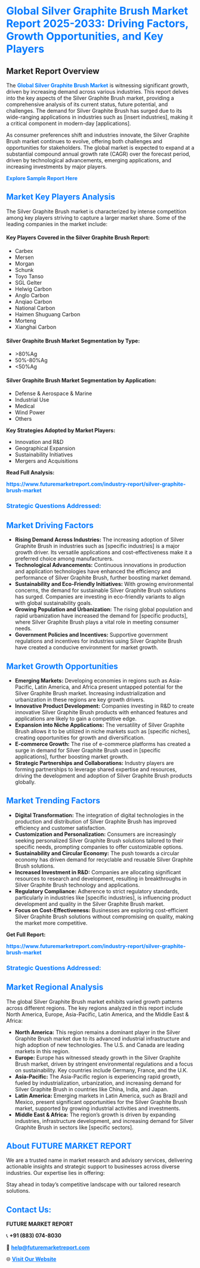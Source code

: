 <h1 style="color: #007BFF;">Global Silver Graphite Brush Market Report 2025-2033: Driving Factors, Growth Opportunities, and Key Players</h1>

<section id="overview">
<h2>Market Report Overview</h2>
<p>The <a href="https://www.futuremarketreport.com/industry-report/silver-graphite-brush-market" style="color: #007BFF; text-decoration: none;"><strong>Global Silver Graphite Brush Market</strong></a> is witnessing significant growth, driven by increasing demand across various industries. This report delves into the key aspects of the Silver Graphite Brush market, providing a comprehensive analysis of its current status, future potential, and challenges. The demand for Silver Graphite Brush has surged due to its wide-ranging applications in industries such as [insert industries], making it a critical component in modern-day [applications].</p>
<p>As consumer preferences shift and industries innovate, the Silver Graphite Brush market continues to evolve, offering both challenges and opportunities for stakeholders. The global market is expected to expand at a substantial compound annual growth rate (CAGR) over the forecast period, driven by technological advancements, emerging applications, and increasing investments by major players.</p>
</section>

<section id="overview">
<p><a href="https://www.futuremarketreport.com/request-sample/reportId=60776" style="color: #007BFF; text-decoration: none;"><strong>Explore Sample Report Here</strong></a></p>
</section>

<section id="key-players">
<h2 style="color: #007BFF;">Market Key Players Analysis</h2>
<p>The Silver Graphite Brush market is characterized by intense competition among key players striving to capture a larger market share. Some of the leading companies in the market include:</p>
<h4>Key Players Covered in the Silver Graphite Brush Report:</h4>
<ul><li>Carbex</li><li>Mersen</li><li>Morgan</li><li>Schunk</li><li>Toyo Tanso</li><li>SGL Gelter</li><li>Helwig Carbon</li><li>Anglo Carbon</li><li>Anqiao Carbon</li><li>National Carbon</li><li>Haimen Shuguang Carbon</li><li>Morteng</li><li>Xianghai Carbon</li></ul>
<h4>Silver Graphite Brush Market Segmentation by Type:</h4>
<ul><li>&gt;80%Ag</li><li>50%-80%Ag</li><li>&lt;50%Ag</li></ul>

<h4>Silver Graphite Brush Market Segmentation by Application:</h4>
<ul><li>Defense &amp; Aerospace &amp; Marine</li><li>Industrial Use</li><li>Medical</li><li>Wind Power</li><li>Others</li></ul>
<p><strong>Key Strategies Adopted by Market Players:</strong></p>
<ul>
<li>Innovation and R&D</li>
<li>Geographical Expansion</li>
<li>Sustainability Initiatives</li>
<li>Mergers and Acquisitions</li>
</ul>
</section>

<section>
<p><strong>Read Full Analysis: </strong></p><a href="https://www.futuremarketreport.com/industry-report/silver-graphite-brush-market" style="color: #007BFF; text-decoration: none;"><strong>https://www.futuremarketreport.com/industry-report/silver-graphite-brush-market</strong></a>
<h3 style="color: #007BFF;">Strategic Questions Addressed:</h3>
</section>

<section id="driving-factors">
<h2 style="color: #007BFF;">Market Driving Factors</h2>
<ul>
<li><strong>Rising Demand Across Industries:</strong> The increasing adoption of Silver Graphite Brush in industries such as [specific industries] is a major growth driver. Its versatile applications and cost-effectiveness make it a preferred choice among manufacturers.</li>
<li><strong>Technological Advancements:</strong> Continuous innovations in production and application technologies have enhanced the efficiency and performance of Silver Graphite Brush, further boosting market demand.</li>
<li><strong>Sustainability and Eco-Friendly Initiatives:</strong> With growing environmental concerns, the demand for sustainable Silver Graphite Brush solutions has surged. Companies are investing in eco-friendly variants to align with global sustainability goals.</li>
<li><strong>Growing Population and Urbanization:</strong> The rising global population and rapid urbanization have increased the demand for [specific products], where Silver Graphite Brush plays a vital role in meeting consumer needs.</li>
<li><strong>Government Policies and Incentives:</strong> Supportive government regulations and incentives for industries using Silver Graphite Brush have created a conducive environment for market growth.</li>
</ul>
</section>

<section id="growth-opportunities">
<h2 style="color: #007BFF;">Market Growth Opportunities</h2>
<ul>
<li><strong>Emerging Markets:</strong> Developing economies in regions such as Asia-Pacific, Latin America, and Africa present untapped potential for the Silver Graphite Brush market. Increasing industrialization and urbanization in these regions are key growth drivers.</li>
<li><strong>Innovative Product Development:</strong> Companies investing in R&D to create innovative Silver Graphite Brush products with enhanced features and applications are likely to gain a competitive edge.</li>
<li><strong>Expansion into Niche Applications:</strong> The versatility of Silver Graphite Brush allows it to be utilized in niche markets such as [specific niches], creating opportunities for growth and diversification.</li>
<li><strong>E-commerce Growth:</strong> The rise of e-commerce platforms has created a surge in demand for Silver Graphite Brush used in [specific applications], further boosting market growth.</li>
<li><strong>Strategic Partnerships and Collaborations:</strong> Industry players are forming partnerships to leverage shared expertise and resources, driving the development and adoption of Silver Graphite Brush products globally.</li>
</ul>
</section>

<section id="trending-factors">
<h2 style="color: #007BFF;">Market Trending Factors</h2>
<ul>
<li><strong>Digital Transformation:</strong> The integration of digital technologies in the production and distribution of Silver Graphite Brush has improved efficiency and customer satisfaction.</li>
<li><strong>Customization and Personalization:</strong> Consumers are increasingly seeking personalized Silver Graphite Brush solutions tailored to their specific needs, prompting companies to offer customizable options.</li>
<li><strong>Sustainability and Circular Economy:</strong> The push towards a circular economy has driven demand for recyclable and reusable Silver Graphite Brush solutions.</li>
<li><strong>Increased Investment in R&D:</strong> Companies are allocating significant resources to research and development, resulting in breakthroughs in Silver Graphite Brush technology and applications.</li>
<li><strong>Regulatory Compliance:</strong> Adherence to strict regulatory standards, particularly in industries like [specific industries], is influencing product development and quality in the Silver Graphite Brush market.</li>
<li><strong>Focus on Cost-Effectiveness:</strong> Businesses are exploring cost-efficient Silver Graphite Brush solutions without compromising on quality, making the market more competitive.</li>
</ul>
</section>

<section>
<p><strong>Get Full Report: </strong></p><a href="https://www.futuremarketreport.com/industry-report/silver-graphite-brush-market" style="color: #007BFF; text-decoration: none;"><strong>https://www.futuremarketreport.com/industry-report/silver-graphite-brush-market</strong></a>
<h3 style="color: #007BFF;">Strategic Questions Addressed:</h3>
</section>


<section id="regional-analysis">
<h2 style="color: #007BFF;">Market Regional Analysis</h2>
<p>The global Silver Graphite Brush market exhibits varied growth patterns across different regions. The key regions analyzed in this report include North America, Europe, Asia-Pacific, Latin America, and the Middle East & Africa:</p>
<ul>
<li><strong>North America:</strong> This region remains a dominant player in the Silver Graphite Brush market due to its advanced industrial infrastructure and high adoption of new technologies. The U.S. and Canada are leading markets in this region.</li>
<li><strong>Europe:</strong> Europe has witnessed steady growth in the Silver Graphite Brush market, driven by stringent environmental regulations and a focus on sustainability. Key countries include Germany, France, and the U.K.</li>
<li><strong>Asia-Pacific:</strong> The Asia-Pacific region is experiencing rapid growth, fueled by industrialization, urbanization, and increasing demand for Silver Graphite Brush in countries like China, India, and Japan.</li>
<li><strong>Latin America:</strong> Emerging markets in Latin America, such as Brazil and Mexico, present significant opportunities for the Silver Graphite Brush market, supported by growing industrial activities and investments.</li>
<li><strong>Middle East & Africa:</strong> The region’s growth is driven by expanding industries, infrastructure development, and increasing demand for Silver Graphite Brush in sectors like [specific sectors].</li>
</ul>
</section>

<footer>
<h2 style="color: #007BFF;">About FUTURE MARKET REPORT</h2>
<p>We are a trusted name in market research and advisory services, delivering actionable insights and strategic support to businesses across diverse industries. Our expertise lies in offering:</p>

<p>Stay ahead in today’s competitive landscape with our tailored research solutions.</p>

<h2 style="color: #007BFF;">Contact Us:</h2>
<p><strong>FUTURE MARKET REPORT</strong></p>
<p>📞 <strong>+91 (883) 074-8030</strong></p>
<p>📧 <strong><a href="mailto:help@futuremarketreport.com" style="color: #007BFF;">help@futuremarketreport.com</a></strong></p>
<p>🌐 <strong><a href="https://www.futuremarketreport.com/" style="color: #007BFF;">Visit Our Website</a></strong></p>
</footer>